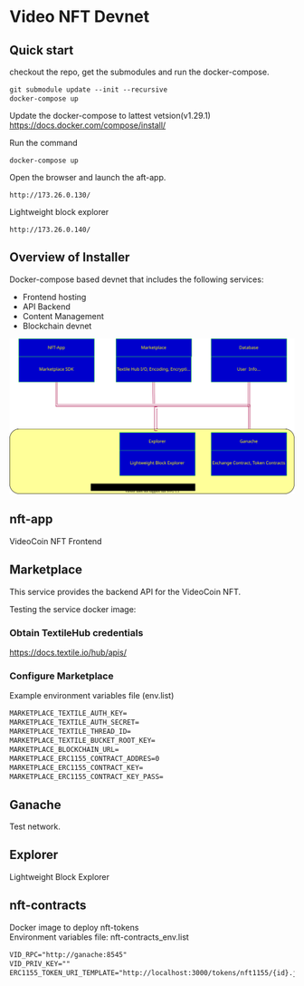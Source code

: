# Video NFT Devnet

## Quick start
checkout the repo, get the submodules and run the docker-compose.
```
git submodule update --init --recursive
docker-compose up
```
Update the docker-compose to lattest vetsion(v1.29.1)  
https://docs.docker.com/compose/install/


Run the command

```
docker-compose up
```

Open the browser and launch the aft-app.
```
http://173.26.0.130/
```

Lightweight block explorer
```
http://173.26.0.140/
```

## Overview of Installer
Docker-compose based devnet that includes the following services:
* Frontend hosting
* API Backend
* Content Management
* Blockchain devnet

![Video NFT Devenet](./docs/devnet.drawio.svg)

## nft-app
VideoCoin NFT Frontend

## Marketplace
This service provides the backend API for the VideoCoin NFT.

Testing the service docker image:

### Obtain TextileHub credentials
https://docs.textile.io/hub/apis/

### Configure Marketplace
Example environment variables file (env.list)
```
MARKETPLACE_TEXTILE_AUTH_KEY=
MARKETPLACE_TEXTILE_AUTH_SECRET=
MARKETPLACE_TEXTILE_THREAD_ID=
MARKETPLACE_TEXTILE_BUCKET_ROOT_KEY=
MARKETPLACE_BLOCKCHAIN_URL=
MARKETPLACE_ERC1155_CONTRACT_ADDRES=0
MARKETPLACE_ERC1155_CONTRACT_KEY=
MARKETPLACE_ERC1155_CONTRACT_KEY_PASS=
```

## Ganache
Test network.

## Explorer
Lightweight Block Explorer

## nft-contracts
Docker image to deploy nft-tokens  
Environment variables file: nft-contracts_env.list
```
VID_RPC="http://ganache:8545"
VID_PRIV_KEY=""
ERC1155_TOKEN_URI_TEMPLATE="http://localhost:3000/tokens/nft1155/{id}.json
```